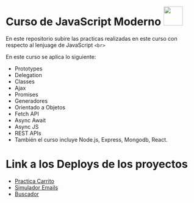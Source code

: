 # Curso de JavaScript Moderno  <img src="https://media.giphy.com/media/xT9IgzoKnwFNmISR8I/giphy.gif" width="50" />
En este repositorio subire las practicas realizadas en este curso con respecto al lenjuage de JavaScript `<br>`

En este curso se aplica lo siguiente:

* Prototypes
* Delegation
* Classes
* Ajax
* Promises
* Generadores
* Orientado a Objetos
* Fetch API
* Async Await
* Async JS
* REST APIs
* También el curso incluye Node.js, Express, Mongodb, React.

# Link a los Deploys de los proyectos

* [Practica Carrito](https://carritostorage.netlify.app)
* [Simulador Emails](https://simuladoremails1.netlify.app)
* [Buscador](https://buscadorjsp.netlify.app)
